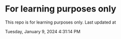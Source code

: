 # For learning purposes only
This repo is for learning purposes only.
Last updated at

Tuesday, January 9, 2024 4:31:14 PM

